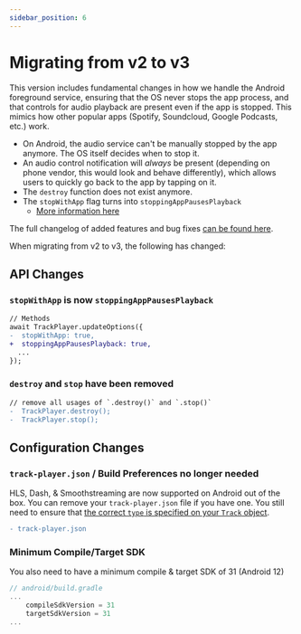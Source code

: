 ```yaml
---
sidebar_position: 6
---
```


# Migrating from v2 to v3

This version includes fundamental changes in how we handle the Android
foreground service, ensuring that the OS never stops the app process, and that
controls for audio playback are present even if the app is stopped. This mimics
how other popular apps (Spotify, Soundcloud, Google Podcasts, etc.) work.

- On Android, the audio service can't be manually stopped by the app anymore.
    The OS itself decides when to stop it.
- An audio control notification will *always* be present (depending on phone
    vendor, this would look and behave differently), which allows users to
    quickly go back to the app by tapping on it.
- The `destroy` function does not exist anymore. 
- The `stopWithApp` flag turns into `stoppingAppPausesPlayback` 
    - [More information here](https://github.com/doublesymmetry/react-native-track-player/pull/1447#issuecomment-1195246389)

The full changelog of added features and bug fixes [can be found here](https://github.com/doublesymmetry/react-native-track-player/releases/tag/v3.0).

When migrating from v2 to v3, the following has changed:


## API Changes

### `stopWithApp` is now `stoppingAppPausesPlayback`

```diff
// Methods
await TrackPlayer.updateOptions({
-  stopWithApp: true,
+  stoppingAppPausesPlayback: true,
  ...
});
```

### `destroy` and `stop` have been removed

```diff
// remove all usages of `.destroy()` and `.stop()`
-  TrackPlayer.destroy();
-  TrackPlayer.stop();
```

## Configuration Changes

### `track-player.json` / Build Preferences no longer needed

HLS, Dash, & Smoothstreaming are now supported on Android out of the box. You
can remove your `track-player.json` file if you have one. You still need to
ensure that [the correct `type` is specified on your `Track`
object](./api/objects/track.md).

```diff
- track-player.json
```

### Minimum Compile/Target SDK

You also need to have a minimum compile & target SDK of 31 (Android 12)

```groovy
// android/build.gradle
...
    compileSdkVersion = 31
    targetSdkVersion = 31
...
```
